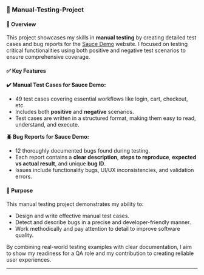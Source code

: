 ### 📁 Manual-Testing-Project

#### 🧾 Overview

This project showcases my skills in **manual testing** by creating detailed test cases and bug reports for the [Sauce Demo](https://www.saucedemo.com/) website. I focused on testing critical functionalities using both positive and negative test scenarios to ensure comprehensive coverage.

#### ✅ Key Features

**✔️ Manual Test Cases for Sauce Demo:**

* 49 test cases covering essential workflows like login, cart, checkout, etc.
* Includes both **positive** and **negative** scenarios.
* Test cases are written in a structured format, making them easy to read, understand, and execute.

**🪲 Bug Reports for Sauce Demo:**

* 12 thoroughly documented bugs found during testing.
* Each report contains a **clear description**, **steps to reproduce**, **expected vs actual result**, and unique **bug ID**.
* Issues include functionality bugs, UI/UX inconsistencies, and validation errors.

#### 🎯 Purpose

This manual testing project demonstrates my ability to:

* Design and write effective manual test cases.
* Detect and describe bugs in a precise and developer-friendly manner.
* Work methodically and pay attention to detail to improve software quality.

By combining real-world testing examples with clear documentation, I aim to show my readiness for a QA role and my contribution to creating reliable user experiences.

---

